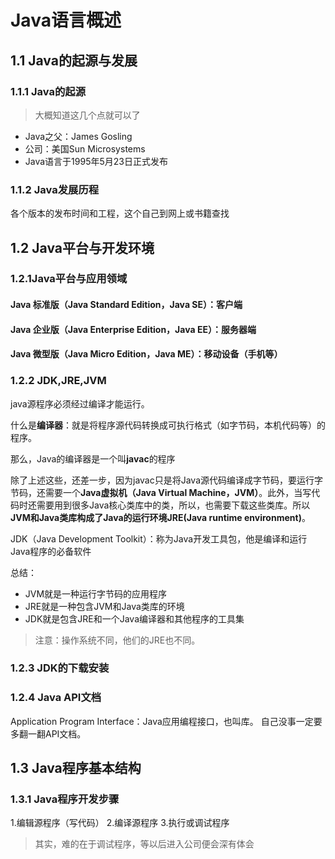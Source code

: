# Java语言概述
## 1.1 Java的起源与发展
### 1.1.1 Java的起源
> 大概知道这几个点就可以了
- Java之父：James Gosling
- 公司：美国Sun Microsystems
- Java语言于1995年5月23日正式发布
### 1.1.2 Java发展历程
各个版本的发布时间和工程，这个自己到网上或书籍查找
## 1.2 Java平台与开发环境
### 1.2.1Java平台与应用领域
#### Java 标准版（Java Standard Edition，Java SE）：客户端
#### Java 企业版（Java Enterprise Edition，Java EE）：服务器端
#### Java 微型版（Java Micro Edition，Java ME）：移动设备（手机等）
### 1.2.2 JDK,JRE,JVM
java源程序必须经过编译才能运行。

什么是**编译器**：就是将程序源代码转换成可执行格式（如字节码，本机代码等）的程序。

那么，Java的编译器是一个叫**javac**的程序

除了上述这些，还差一步，因为javac只是将Java源代码编译成字节码，要运行字节码，还需要一个**Java虚拟机（Java Virtual Machine，JVM）**。此外，当写代码时还需要用到很多Java核心类库中的类，所以，也需要下载这些类库。所以**JVM和Java类库构成了Java的运行环境JRE(Java runtime environment)**。

JDK（Java Development Toolkit）：称为Java开发工具包，他是编译和运行Java程序的必备软件

总结：
- JVM就是一种运行字节码的应用程序
- JRE就是一种包含JVM和Java类库的环境
- JDK就是包含JRE和一个Java编译器和其他程序的工具集
> 注意：操作系统不同，他们的JRE也不同。

### 1.2.3 JDK的下载安装
### 1.2.4 Java API文档
Application Program Interface：Java应用编程接口，也叫库。
自己没事一定要多翻一翻API文档。

## 1.3 Java程序基本结构
### 1.3.1 Java程序开发步骤
1.编辑源程序（写代码）
2.编译源程序
3.执行或调试程序
> 其实，难的在于调试程序，等以后进入公司便会深有体会